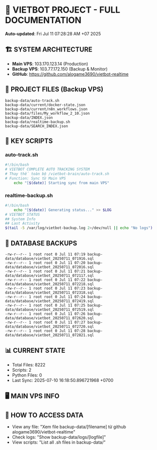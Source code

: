 # 🤖 VIETBOT PROJECT - FULL DOCUMENTATION
**Auto-updated**: Fri Jul 11 07:28:28 AM +07 2025

## 🏗️ SYSTEM ARCHITECTURE
- **Main VPS**: 103.170.123.14 (Production)
- **Backup VPS**: 103.77.172.150 (Backup & Monitor)
- **GitHub**: https://github.com/alogame3690/vietbot-realtime

## 📁 PROJECT FILES (Backup VPS)
```
backup-data/auto-track.sh
backup-data/current/docker-state.json
backup-data/current/n8n_workflows.json
backup-data/files/My_workflow_2_10.json
backup-data/INDEX.json
backup-data/realtime-backup.sh
backup-data/SEARCH_INDEX.json
```

## 🔧 KEY SCRIPTS
### auto-track.sh
```bash
#!/bin/bash
# VIETBOT COMPLETE AUTO TRACKING SYSTEM
# Thay thế toàn bộ /vietbot-brain/auto-track.sh
# Function: Sync từ Main VPS
    echo "[$(date)] Starting sync from main VPS"
```
### realtime-backup.sh
```bash
#!/bin/bash
    echo "[$(date)] Generating status..." >> $LOG
# VIETBOT STATUS
## System Info
## Last Activity
$(tail -5 /var/log/vietbot-backup.log 2>/dev/null || echo "No logs")
```

## 💾 DATABASE BACKUPS
```
-rw-r--r-- 1 root root 0 Jul 11 07:19 backup-data/database/vietbot_20250711_071916.sql
-rw-r--r-- 1 root root 0 Jul 11 07:20 backup-data/database/vietbot_20250711_072016.sql
-rw-r--r-- 1 root root 0 Jul 11 07:21 backup-data/database/vietbot_20250711_072117.sql
-rw-r--r-- 1 root root 0 Jul 11 07:22 backup-data/database/vietbot_20250711_072218.sql
-rw-r--r-- 1 root root 0 Jul 11 07:23 backup-data/database/vietbot_20250711_072318.sql
-rw-r--r-- 1 root root 0 Jul 11 07:24 backup-data/database/vietbot_20250711_072419.sql
-rw-r--r-- 1 root root 0 Jul 11 07:25 backup-data/database/vietbot_20250711_072519.sql
-rw-r--r-- 1 root root 0 Jul 11 07:26 backup-data/database/vietbot_20250711_072620.sql
-rw-r--r-- 1 root root 0 Jul 11 07:27 backup-data/database/vietbot_20250711_072720.sql
-rw-r--r-- 1 root root 0 Jul 11 07:28 backup-data/database/vietbot_20250711_072821.sql
```

## 📊 CURRENT STATE
- Total Files: 8222
- Scripts: 2
- Python Files: 0
- Last Sync: 2025-07-10 16:18:50.896721968 +0700

## 🖥️ MAIN VPS INFO


## 🚨 HOW TO ACCESS DATA
- View any file: "Xem file backup-data/[filename] từ github alogame3690/vietbot-realtime"
- Check logs: "Show backup-data/logs/[logfile]"
- View scripts: "List all .sh files in backup-data/"
